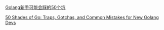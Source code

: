 [Golang新手可能会踩的50个坑](https://segmentfault.com/a/1190000013739000)

[50 Shades of Go: Traps, Gotchas, and Common Mistakes for New Golang Devs](http://devs.cloudimmunity.com/gotchas-and-common-mistakes-in-go-golang/index.html#string_byte_slice_conv)